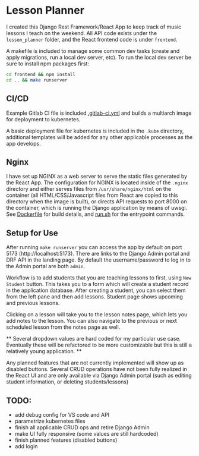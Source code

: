 # Lesson Planner

I created this Django Rest Framework/React App to keep track of music lessons I teach on the weekend. All API code exists under the `lesson_planner` folder, and the React frontend code is under `frontend`.

A makefile is included to manage some common dev tasks (create and apply migrations, run a local dev server, etc). To run the local dev server be sure to install npm packages first:

```bash
cd frontend && npm install 
cd .. && make runserver
```

## CI/CD
Example Gitlab CI file is included [.gitlab-ci.yml](./.gitlab-ci.yml) and builds a multiarch image for deployment to kubernetes.

A basic deployment file for kubernetes is included in the `.kube` directory, additional templates will be added for any other applicable processes as the app develops.

## Nginx
I have set up NGINX as a web server to serve the static files generated by the React App. The configuration for NGINX is located inside of the `.nginx` directory and either serves files from `/usr/share/nginx/html` on the container (all HTML/CSS/Javascript files from React are copied to this directory when the image is built), or directs API requests to port 8000 on the container, which is running the Django application by means of uwsgi. See [Dockerfile](./Dockerfile) for build details, and [run.sh](./run.sh) for the entrypoint commands.

## Setup for Use
After running `make runserver` you can access the app by default on port 5173 (http://localhost:5173). There are links to the Django Admin portal and DRF API in the landing page. By default the username/password to log in to the Admin portal are both `admin`.

Workflow is to add students that you are teaching lessons to first, using `New Student` button. This takes you to a form which will create a student record in the application database. After creating a student, you can select them from the left pane and then add lessons. Student page shows upcoming and previous lessons.

Clicking on a lesson will take you to the lesson notes page, which lets you add notes to the lesson. You can also navigate to the previous or next scheduled lesson from the notes page as well.

** Several dropdown values are hard coded for my particular use case. Eventually these will be refactored to be more customizable but this is still a relatively young application. **

Any planned features that are not currently implemented will show up as disabled buttons. Several CRUD operations have not been fully realized in the React UI and are only available via Django Admin portal (such as editing student information, or deleting students/lessons)

## TODO:
- add debug config for VS code and API
- parametrize kubernetes files
- finish all applicable CRUD ops and retire Django Admin
- make UI fully responsive (some values are still hardcoded)
- finish planned features (disabled buttons)
- add login